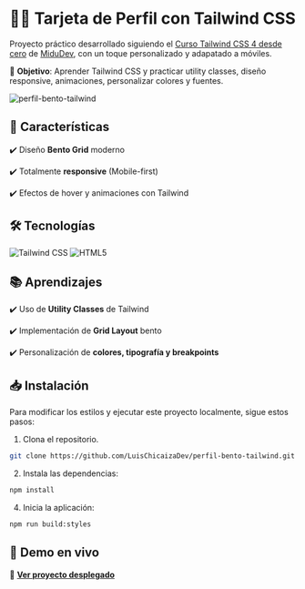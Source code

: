 # 👨‍💻 Tarjeta de Perfil con Tailwind CSS

Proyecto práctico desarrollado siguiendo el [Curso Tailwind CSS 4 desde cero](https://www.youtube.com/watch?v=R5EXap3vNDA) de [MiduDev](https://github.com/midudev), con un toque personalizado y adapatado a móviles.

🎯 **Objetivo**: Aprender Tailwind CSS y practicar utility classes, diseño responsive, animaciones, personalizar colores y fuentes. 

![perfil-bento-tailwind](https://github.com/user-attachments/assets/ff44ab01-7b77-4f30-b4a7-e222c982e714)


## 📄 Características
✔️ Diseño **Bento Grid** moderno

✔️ Totalmente **responsive** (Mobile-first)

✔️ Efectos de hover y animaciones con Tailwind  


## 🛠️ Tecnologías  
![Tailwind CSS](https://img.shields.io/badge/tailwindcss-%2338B2AC.svg?style=for-the-badge&logo=tailwind-css&logoColor=white)
![HTML5](https://img.shields.io/badge/html5-%23E34F26.svg?style=for-the-badge&logo=html5&logoColor=white)

## 📚 Aprendizajes
✔️ Uso de **Utility Classes** de Tailwind

✔️ Implementación de **Grid Layout** bento

✔️ Personalización de **colores, tipografía y breakpoints**

## 📥 Instalación
Para modificar los estilos y ejecutar este proyecto localmente, sigue estos pasos:

1.  Clona el repositorio.
```sh
git clone https://github.com/LuisChicaizaDev/perfil-bento-tailwind.git
```

2. Instala las dependencias:  
 ```sh
npm install
```

4. Inicia la aplicación: 
 ```sh
npm run build:styles
```
## 🚀 Demo en vivo
🔗 **[Ver proyecto desplegado](https://perfil-bento-tailwind.netlify.app/)**


